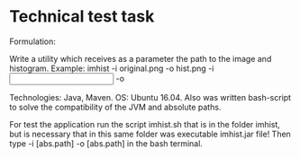 # Technical test task
  Formulation:
  
Write a utility which receives as a parameter the path to the image and histogram.
Example: imhist -i original.png -o hist.png
-i <input file>
-o <output file>

Technologies: Java, Maven.
OS: Ubuntu 16.04.
Also was written bash-script to solve the compatibility of the JVM and absolute paths.

For test the application run the script imhist.sh that is in the folder imhist, but is necessary that in this same folder
was executable imhist.jar file! Then type -i [abs.path] -o [abs.path] in the bash terminal.
